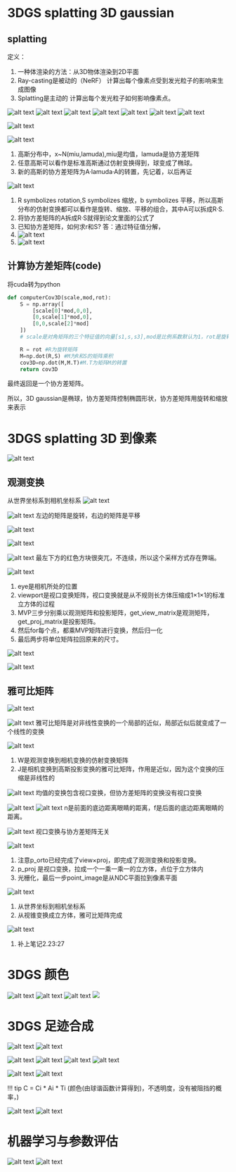# 3DGS splatting 3D gaussian

## splatting

定义：
1. 一种体渲染的方法：从3D物体渲染到2D平面
2. Ray-casting是被动的（NeRF） 计算出每个像素点受到发光粒子的影响来生成图像
3. Splatting是主动的 计算出每个发光粒子如何影响像素点。

![alt text](image.png)
![alt text](image-1.png)
![alt text](image-2.png)
![alt text](image-4.png)
![alt text](image-5.png)
![alt text](image-3.png)
![alt text](image-6.png)

![alt text](image-7.png)

![alt text](image-8.png)
1. 高斯分布中，x~N(miu,lamuda),miu是均值，lamuda是协方差矩阵
2. 任意高斯可以看作是标准高斯通过仿射变换得到，球变成了椭球。
3. 新的高斯的协方差矩阵为A·lamuda·A的转置，先记着，以后再证

![alt text](image-9.png)
1. R symbolizes rotation,S symbolizes 缩放，b symbolizes 平移，所以高斯分布的仿射变换都可以看作是旋转、缩放、平移的组合，其中A可以拆成R·S.
2. 将协方差矩阵的A拆成R·S就得到论文里面的公式了
3. 已知协方差矩阵，如何求r和S?  答：通过特征值分解，
4. ![alt text](image-11.png)
5. ![alt text](image-10.png)

## 计算协方差矩阵(code)

将cuda转为python
```python
def computerCov3D(scale,mod,rot):
    S = np.array([
        [scale[0]*mod,0,0],
        [0,scale[1]*mod,0],
        [0,0,scale[2]*mod]
    ])
    # scale是对角矩阵的三个特征值的向量[s1,s,s3],mod是比例系数默认为1，rot是旋转矩阵。

    R = rot #R为旋转矩阵
    M=np.dot(R,S) #M为R和S的矩阵乘积
    cov3D=np.dot(M,M.T)#M.T为矩阵M的转置
    return cov3D 
```
最终返回是一个协方差矩阵。

所以，3D gaussian是椭球，协方差矩阵控制椭圆形状，协方差矩阵用旋转和缩放来表示

# 3DGS splatting 3D 到像素
![alt text](image-12.png)

## 观测变换
从世界坐标系到相机坐标系
![alt text](image-14.png)

![alt text](image-15.png)
左边的矩阵是旋转，右边的矩阵是平移

![alt text](image-16.png)

![alt text](image-17.png)

![alt text](image-18.png)
最左下方的红色方块很突兀，不连续，所以这个采样方式存在弊端。

![alt text](image-19.png)
1. eye是相机所处的位置
2. viewport是视口变换矩阵，视口变换就是从不规则长方体压缩成1×1×1的标准立方体的过程
3. MVP三步分别乘以观测矩阵和投影矩阵，get_view_matrix是观测矩阵，get_proj_matrix是投影矩阵。
4. 然后for每个点，都乘MVP矩阵进行变换，然后归一化
5. 最后两步将单位矩阵拉回原来的尺寸。


![alt text](image-20.png)

![alt text](image-21.png)

## 雅可比矩阵
![alt text](image-22.png)

![alt text](image-24.png)
雅可比矩阵是对非线性变换的一个局部的近似，局部近似后就变成了一个线性的变换

![alt text](image-25.png)
1. W是观测变换到相机变换的仿射变换矩阵
2. J是相机变换到高斯投影变换的雅可比矩阵，作用是近似，因为这个变换的压缩是非线性的


![alt text](image-26.png)
均值的变换包含视口变换，但协方差矩阵的变换没有视口变换

![alt text](image-27.png)
![alt text](image-28.png)
n是前面的底边距离眼睛的距离，f是后面的底边距离眼睛的距离。

![alt text](image-29.png)
视口变换与协方差矩阵无关

![alt text](image-30.png)
1. 注意p_orto已经完成了view×proj，即完成了观测变换和投影变换。
2. p_proj 是视口变换，拉成一个一乘一乘一的立方体，点位于立方体内
3. 光栅化，最后一步point_image是从NDC平面拉到像素平面

![alt text](image-31.png)
1. 从世界坐标到相机坐标系
2. 从视锥变换成立方体，雅可比矩阵完成

![alt text](image-32.png)
1. 补上笔记2.23:27


# 3DGS 颜色
![alt text](image-33.png)
![alt text](image-34.png)
![alt text](image-35.png)
![ ](image-36.png)

# 3DGS 足迹合成
![alt text](image-37.png)
![alt text](image-38.png)


![alt text](image-39.png)
![alt text](image-40.png)
![alt text](image-41.png)
![alt text](image-42.png)



![alt text](image-43.png)
![alt text](image-44.png)

!!! tip
    C = Ci * Ai * Ti
    (颜色(由球谐函数计算得到)，不透明度，没有被阻挡的概率，)

![alt text](image-45.png)
![alt text](image-46.png)


# 机器学习与参数评估
![alt text](image-47.png)
![alt text](image-48.png)

